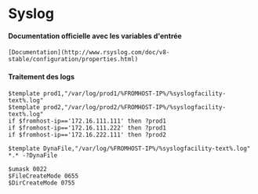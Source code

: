 # Syslog

#### Documentation officielle avec les variables d'entrée
```
[Documentation](http://www.rsyslog.com/doc/v8-stable/configuration/properties.html)
```

#### Traitement des logs
```
$template prod1,"/var/log/prod1/%FROMHOST-IP%/%syslogfacility-text%.log"
$template prod2,"/var/log/prod2/%FROMHOST-IP%/%syslogfacility-text%.log"
if $fromhost-ip=='172.16.111.111' then ?prod1
if $fromhost-ip=='172.16.111.222' then ?prod1
if $fromhost-ip=='172.16.222.111' then ?prod2
```

```
$template DynaFile,"/var/log/%FROMHOST-IP%/%syslogfacility-text%.log"
*.* -?DynaFile
```

```
$umask 0022
$FileCreateMode 0655
$DirCreateMode 0755
```
